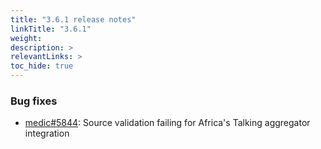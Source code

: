 ```yaml
---
title: "3.6.1 release notes"
linkTitle: "3.6.1"
weight: 
description: >
relevantLinks: >
toc_hide: true
---
```


### Bug fixes

- [medic#5844](https://github.com/medic/cht-core/issues/5844): Source validation failing for Africa's Talking aggregator integration
